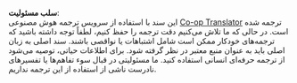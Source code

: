 <!--
CO_OP_TRANSLATOR_METADATA:
{
  "original_hash": "b8ea2abd1a674f736d5fc08982e6ec06",
  "translation_date": "2025-03-26T19:09:21+00:00",
  "source_file": "04-tool-use\\README.md",
  "language_code": "fa"
}
-->


**سلب مسئولیت**:  
این سند با استفاده از سرویس ترجمه هوش مصنوعی [Co-op Translator](https://github.com/Azure/co-op-translator) ترجمه شده است. در حالی که ما تلاش می‌کنیم دقت ترجمه را حفظ کنیم، لطفاً توجه داشته باشید که ترجمه‌های خودکار ممکن است شامل اشتباهات یا نواقصی باشند. سند اصلی به زبان اصلی باید به عنوان منبع معتبر در نظر گرفته شود. برای اطلاعات حیاتی، توصیه می‌شود از ترجمه حرفه‌ای انسانی استفاده کنید. ما مسئولیتی در قبال سوء تفاهم‌ها یا تفسیرهای نادرست ناشی از استفاده از این ترجمه نداریم.